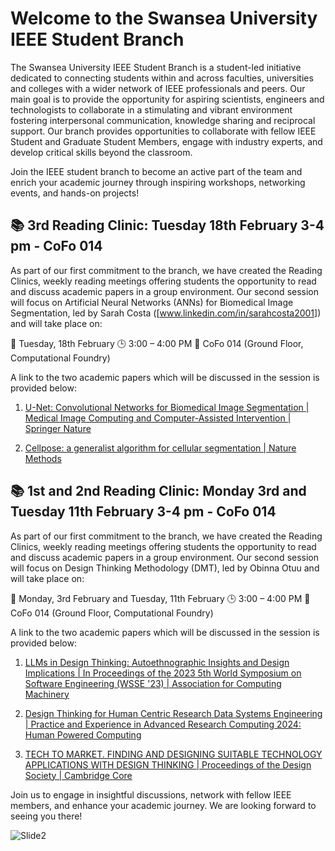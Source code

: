 # Welcome to the Swansea University IEEE Student Branch

The Swansea University IEEE Student Branch is a student-led initiative dedicated to connecting students within and across faculties, universities and colleges with a wider network of IEEE professionals and peers. Our main goal is to provide the opportunity for aspiring scientists, engineers and technologists to collaborate in a stimulating and vibrant environment fostering interpersonal communication, knowledge sharing and reciprocal support. Our branch provides opportunities to collaborate with fellow IEEE Student and Graduate Student Members, engage with industry experts, and develop critical skills beyond the classroom. 

Join the IEEE student branch to become an active part of the team and enrich your academic journey through inspiring workshops, networking events, and hands-on projects!

## 📚 3rd Reading Clinic: Tuesday 18th February 3-4 pm - CoFo 014

As part of our first commitment to the branch, we have created the Reading Clinics, weekly reading meetings offering students the opportunity to read and discuss academic papers in a group environment. Our second session will focus on Artificial Neural Networks (ANNs) for Biomedical Image Segmentation, led by Sarah Costa ([www.linkedin.com/in/sarahcosta2001]) and will take place on:

📅 Tuesday, 18th February
🕒 3:00 – 4:00 PM
📍 CoFo 014 (Ground Floor, Computational Foundry)

A link to the two academic papers which will be discussed in the session is provided below:

1) [U-Net: Convolutional Networks for Biomedical Image Segmentation | Medical Image Computing and Computer-Assisted Intervention | Springer Nature](https://link.springer.com/chapter/10.1007/978-3-319-24574-4_28)

2) [Cellpose: a generalist algorithm for cellular segmentation | Nature Methods](https://www.nature.com/articles/s41592-020-01018-x)

## 📚 1st and 2nd Reading Clinic: Monday 3rd and Tuesday 11th February 3-4 pm - CoFo 014

As part of our first commitment to the branch, we have created the Reading Clinics, weekly reading meetings offering students the opportunity to read and discuss academic papers in a group environment. Our second session will focus on Design Thinking Methodology (DMT), led by Obinna Otuu and will take place on:

📅 Monday, 3rd February and Tuesday, 11th February
🕒 3:00 – 4:00 PM
📍 CoFo 014 (Ground Floor, Computational Foundry)

A link to the two academic papers which will be discussed in the session is provided below:

1) [LLMs in Design Thinking: Autoethnographic Insights and Design Implications | In Proceedings of the 2023 5th World Symposium on Software Engineering (WSSE '23) | Association for Computing Machinery](https://dl.acm.org/doi/pdf/10.1145/3631991.3631999)
   
2) [Design Thinking for Human Centric Research Data Systems Engineering | Practice and Experience in Advanced Research Computing 2024: Human Powered Computing](https://dl.acm.org/doi/abs/10.1145/3626203.3670542)

3) [TECH TO MARKET. FINDING AND DESIGNING SUITABLE TECHNOLOGY APPLICATIONS WITH DESIGN THINKING | Proceedings of the Design Society | Cambridge Core](https://www.cambridge.org/core/journals/proceedings-of-the-design-society/article/tech-to-market-finding-and-designing-suitable-technology-applications-with-design-thinking/DEE91AF544EEE1F1D84CA4892F1CFFF3)

Join us to engage in insightful discussions, network with fellow IEEE members, and enhance your academic journey. We are looking forward to seeing you there!

![Slide2](https://github.com/user-attachments/assets/9e479972-cf5e-4ea1-9e89-d1426f31069c)


